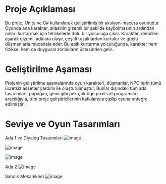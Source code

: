 # Proje Açıklaması
Bu proje, Unity ve C# kullanılarak geliştirilmiş bir aksiyon-macera oyunudur. Oyunda ana karakter, ailesinin gizemli bir şekilde kaybolmasının ardından onları kurtarmak için tehlikelerle dolu bir yolculuğa çıkar. Karakter, denizleri aşarak gizemli adalara ulaşır, çeşitli tuzaklardan kurtulur ve güçlü düşmanlarla mücadele eder. Bu epik kurtarma yolculuğunda, karakter hem fiziksel hem de duygusal zorlukların üstesinden gelir.

# Geliştirilme Aşaması
Projenin geliştirilme aşamalarında oyun karakteri, düşmanlar, NPC'lerin tümü ücretsiz assetler yardımı ile oluşturulmuştur. Bunlar dışındaki tüm ada tasarımları, papağan, gemi gibi pek çok öge pixel-art programları aracılığıyla, tüm proje geliştiricilerinin katkılarıyla çizilip oyuna entegre edilmiştir. 

# Seviye ve Oyun Tasarımları

Ada 1 ve Diyalog Tasarımları
![image](https://github.com/user-attachments/assets/9ddddf19-243b-493c-b9c8-2bd3488fab53)

![image](https://github.com/user-attachments/assets/bae590c5-9e7f-4140-9bb6-5920d9439eb9)

![image](https://github.com/user-attachments/assets/884ecfb1-590f-49a0-bd4d-0f4718e0a4a0)


Ada 2
![image](https://github.com/user-attachments/assets/5231721f-7b96-4f82-8c87-7c127e3dc20c)

Sandık Mekanikleri
![image](https://github.com/user-attachments/assets/d8dcf99e-5fba-4a4e-a7d0-d58b191f6aba)





